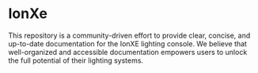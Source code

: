 # IonXe
This repository is a community-driven effort to provide clear, concise, and up-to-date documentation for the IonXE lighting console. We believe that well-organized and accessible documentation empowers users to unlock the full potential of their lighting systems.
